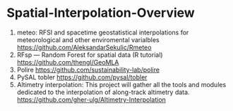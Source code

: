 # Spatial-Interpolation-Overview


1. meteo: RFSI and spacetime geostatistical interpolations for meteorological and other enviromental varialbles https://github.com/AleksandarSekulic/Rmeteo
2. RFsp — Random Forest for spatial data (R tutorial) https://github.com/thengl/GeoMLA
3. Polire https://github.com/sustainability-lab/polire
4. PySAL tobler https://github.com/pysal/tobler
5. Altimetry interpolation: This project will gather all the tools and modules dedicated to the interpolation of along-track altimetry data. https://github.com/gher-ulg/Altimetry-Interpolation
